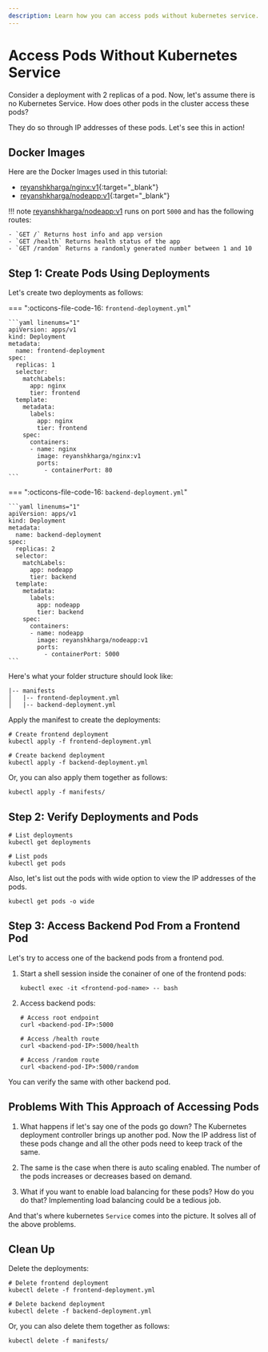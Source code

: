 ```yaml
---
description: Learn how you can access pods without kubernetes service. simplify container management for your apps.
---
```


# Access Pods Without Kubernetes Service

Consider a deployment with 2 replicas of a pod. Now, let's assume there is no Kubernetes Service. How does other pods in the cluster access these pods?

They do so through IP addresses of these pods. Let's see this in action!

## Docker Images

Here are the Docker Images used in this tutorial:

- [reyanshkharga/nginx:v1]{:target="_blank"}
- [reyanshkharga/nodeapp:v1]{:target="_blank"}

!!! note
    [reyanshkharga/nodeapp:v1] runs on port `5000` and has the following routes:

    - `GET /` Returns host info and app version
    - `GET /health` Returns health status of the app
    - `GET /random` Returns a randomly generated number between 1 and 10


## Step 1: Create Pods Using Deployments

Let's create two deployments as follows:

=== ":octicons-file-code-16: `frontend-deployment.yml`"

    ```yaml linenums="1"
    apiVersion: apps/v1
    kind: Deployment
    metadata:
      name: frontend-deployment
    spec:
      replicas: 1
      selector:
        matchLabels:
          app: nginx
          tier: frontend
      template:
        metadata:
          labels:
            app: nginx
            tier: frontend
        spec:
          containers:
          - name: nginx
            image: reyanshkharga/nginx:v1
            ports:
              - containerPort: 80
    ```

=== ":octicons-file-code-16: `backend-deployment.yml`"

    ```yaml linenums="1"
    apiVersion: apps/v1
    kind: Deployment
    metadata:
      name: backend-deployment
    spec:
      replicas: 2
      selector:
        matchLabels:
          app: nodeapp
          tier: backend
      template:
        metadata:
          labels:
            app: nodeapp
            tier: backend
        spec:
          containers:
          - name: nodeapp
            image: reyanshkharga/nodeapp:v1
            ports:
              - containerPort: 5000
    ```

Here's what your folder structure should look like:

```
|-- manifests
│   |-- frontend-deployment.yml
│   |-- backend-deployment.yml
```

Apply the manifest to create the deployments:

```
# Create frontend deployment
kubectl apply -f frontend-deployment.yml

# Create backend deployment
kubectl apply -f backend-deployment.yml
```

Or, you can also apply them together as follows:

```
kubectl apply -f manifests/
```


## Step 2: Verify Deployments and Pods

```
# List deployments
kubectl get deployments

# List pods
kubectl get pods
```

Also, let's list out the pods with wide option to view the IP addresses of the pods.

```
kubectl get pods -o wide
```


## Step 3: Access Backend Pod From a Frontend Pod

Let's try to access one of the backend pods from a frontend pod.

1. Start a shell session inside the conainer of one of the frontend pods:

    ```
    kubectl exec -it <frontend-pod-name> -- bash
    ```

2. Access backend pods:

    ```
    # Access root endpoint
    curl <backend-pod-IP>:5000

    # Access /health route
    curl <backend-pod-IP>:5000/health

    # Access /random route
    curl <backend-pod-IP>:5000/random
    ```

You can verify the same with other backend pod.


## Problems With This Approach of Accessing Pods

1. What happens if let's say one of the pods go down? The Kubernetes deployment controller brings up another pod. Now the IP address list of these pods change and all the other pods need to keep track of the same.

2. The same is the case when there is auto scaling enabled. The number of the pods increases or decreases based on demand.

3. What if you want to enable load balancing for these pods? How do you do that? Implementing load balancing could be a tedious job.

And that's where kubernetes `Service` comes into the picture. It solves all of the above problems.


## Clean Up

Delete the deployments:

```
# Delete frontend deployment
kubectl delete -f frontend-deployment.yml

# Delete backend deployment
kubectl delete -f backend-deployment.yml
```

Or, you can also delete them together as follows:

```
kubectl delete -f manifests/
```




<!-- Hyperlinks -->
[reyanshkharga/nginx:v1]: https://hub.docker.com/r/reyanshkharga/nginx
[reyanshkharga/nodeapp:v1]: https://hub.docker.com/r/reyanshkharga/nodeapp